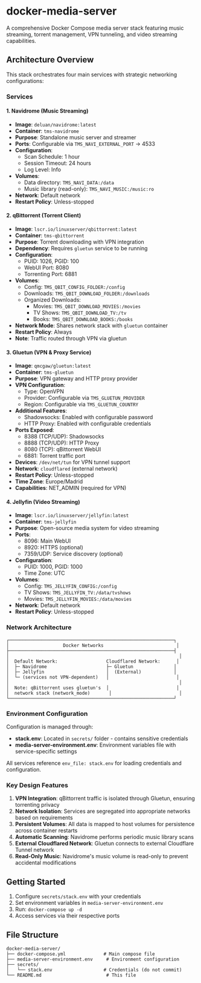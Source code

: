 # docker-media-server

A comprehensive Docker Compose media server stack featuring music streaming, torrent management, VPN tunneling, and video streaming capabilities.

## Architecture Overview

This stack orchestrates four main services with strategic networking configurations:

### Services

#### 1. **Navidrome** (Music Streaming)
- **Image**: `deluan/navidrome:latest`
- **Container**: `tms-navidrome`
- **Purpose**: Standalone music server and streamer
- **Ports**: Configurable via `TMS_NAVI_EXTERNAL_PORT` → 4533
- **Configuration**:
  - Scan Schedule: 1 hour
  - Session Timeout: 24 hours
  - Log Level: Info
- **Volumes**:
  - Data directory: `TMS_NAVI_DATA:/data`
  - Music library (read-only): `TMS_NAVI_MUSIC:/music:ro`
- **Network**: Default network
- **Restart Policy**: Unless-stopped

#### 2. **qBittorrent** (Torrent Client)
- **Image**: `lscr.io/linuxserver/qbittorrent:latest`
- **Container**: `tms-qbittorrent`
- **Purpose**: Torrent downloading with VPN integration
- **Dependency**: Requires `gluetun` service to be running
- **Configuration**:
  - PUID: 1026, PGID: 100
  - WebUI Port: 8080
  - Torrenting Port: 6881
- **Volumes**:
  - Config: `TMS_QBIT_CONFIG_FOLDER:/config`
  - Downloads: `TMS_QBIT_DOWNLOAD_FOLDER:/downloads`
  - Organized Downloads:
    - Movies: `TMS_QBIT_DOWNLOAD_MOVIES:/movies`
    - TV Shows: `TMS_QBIT_DOWNLOAD_TV:/tv`
    - Books: `TMS_QBIT_DOWNLOAD_BOOKS:/books`
- **Network Mode**: Shares network stack with `gluetun` container
- **Restart Policy**: Always
- **Note**: Traffic routed through VPN via gluetun

#### 3. **Gluetun** (VPN & Proxy Service)
- **Image**: `qmcgaw/gluetun:latest`
- **Container**: `tms-gluetun`
- **Purpose**: VPN gateway and HTTP proxy provider
- **VPN Configuration**:
  - Type: OpenVPN
  - Provider: Configurable via `TMS_GLUETUN_PROVIDER`
  - Region: Configurable via `TMS_GLUETUN_COUNTRY`
- **Additional Features**:
  - Shadowsocks: Enabled with configurable password
  - HTTP Proxy: Enabled with configurable credentials
- **Ports Exposed**:
  - 8388 (TCP/UDP): Shadowsocks
  - 8888 (TCP/UDP): HTTP Proxy
  - 8080 (TCP): qBittorrent WebUI
  - 6881: Torrent traffic port
- **Devices**: `/dev/net/tun` for VPN tunnel support
- **Network**: `cloudflared` (external network)
- **Restart Policy**: Unless-stopped
- **Time Zone**: Europe/Madrid
- **Capabilities**: NET_ADMIN (required for VPN)

#### 4. **Jellyfin** (Video Streaming)
- **Image**: `lscr.io/linuxserver/jellyfin:latest`
- **Container**: `tms-jellyfin`
- **Purpose**: Open-source media system for video streaming
- **Ports**:
  - 8096: Main WebUI
  - 8920: HTTPS (optional)
  - 7359/UDP: Service discovery (optional)
- **Configuration**:
  - PUID: 1000, PGID: 1000
  - Time Zone: UTC
- **Volumes**:
  - Config: `TMS_JELLYFIN_CONFIG:/config`
  - TV Shows: `TMS_JELLYFIN_TV:/data/tvshows`
  - Movies: `TMS_JELLYFIN_MOVIES:/data/movies`
- **Network**: Default network
- **Restart Policy**: Unless-stopped

### Network Architecture

```
┌─────────────────────────────────────────────────────────────┐
│                    Docker Networks                           │
├─────────────────────────────────────────────────────────────┤
│                                                               │
│  Default Network:                  Cloudflared Network:      │
│  ├─ Navidrome                      ├─ Gluetun               │
│  ├─ Jellyfin                       │  (External)            │
│  └─ (services not VPN-dependent)   │                         │
│                                                               │
│  Note: qBittorrent uses gluetun's  │                         │
│  network stack (network_mode)       │                         │
└─────────────────────────────────────────────────────────────┘
```

### Environment Configuration

Configuration is managed through:
- **stack.env**: Located in `secrets/` folder - contains sensitive credentials
- **media-server-environment.env**: Environment variables file with service-specific settings

All services reference `env_file: stack.env` for loading credentials and configuration.

### Key Design Features

1. **VPN Integration**: qBittorrent traffic is isolated through Gluetun, ensuring torrenting privacy
2. **Network Isolation**: Services are segregated into appropriate networks based on requirements
3. **Persistent Volumes**: All data is mapped to host volumes for persistence across container restarts
4. **Automatic Scanning**: Navidrome performs periodic music library scans
5. **External Cloudflared Network**: Gluetun connects to external Cloudflare Tunnel network
6. **Read-Only Music**: Navidrome's music volume is read-only to prevent accidental modifications

## Getting Started

1. Configure `secrets/stack.env` with your credentials
2. Set environment variables in `media-server-environment.env`
3. Run: `docker-compose up -d`
4. Access services via their respective ports

## File Structure

```
docker-media-server/
├── docker-compose.yml              # Main compose file
├── media-server-environment.env     # Environment configuration
├── secrets/
│   └── stack.env                   # Credentials (do not commit)
└── README.md                        # This file
```
